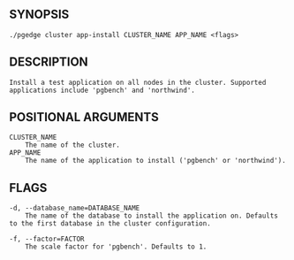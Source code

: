 
## SYNOPSIS
    ./pgedge cluster app-install CLUSTER_NAME APP_NAME <flags>

## DESCRIPTION
    Install a test application on all nodes in the cluster. Supported applications include 'pgbench' and 'northwind'. 

## POSITIONAL ARGUMENTS
    CLUSTER_NAME
        The name of the cluster.
    APP_NAME
        The name of the application to install ('pgbench' or 'northwind').

## FLAGS
    -d, --database_name=DATABASE_NAME
        The name of the database to install the application on. Defaults to the first database in the cluster configuration.
    
    -f, --factor=FACTOR
        The scale factor for 'pgbench'. Defaults to 1.
    
